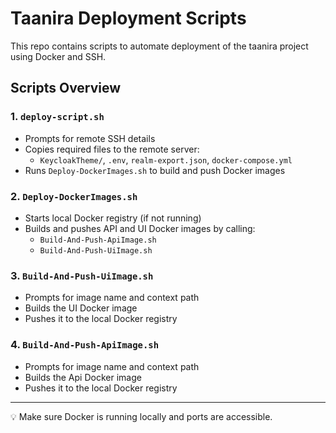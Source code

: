 # Taanira Deployment Scripts

This repo contains scripts to automate deployment of the taanira project using Docker and SSH.

## Scripts Overview

### 1. `deploy-script.sh`
- Prompts for remote SSH details
- Copies required files to the remote server:
  - `KeycloakTheme/`, `.env`, `realm-export.json`, `docker-compose.yml`
- Runs `Deploy-DockerImages.sh` to build and push Docker images

### 2. `Deploy-DockerImages.sh`
- Starts local Docker registry (if not running)
- Builds and pushes API and UI Docker images by calling:
  - `Build-And-Push-ApiImage.sh`
  - `Build-And-Push-UiImage.sh`

### 3. `Build-And-Push-UiImage.sh`
- Prompts for image name and context path
- Builds the UI Docker image
- Pushes it to the local Docker registry

### 4. `Build-And-Push-ApiImage.sh`
- Prompts for image name and context path
- Builds the Api Docker image
- Pushes it to the local Docker registry

---

💡 Make sure Docker is running locally and ports are accessible.
